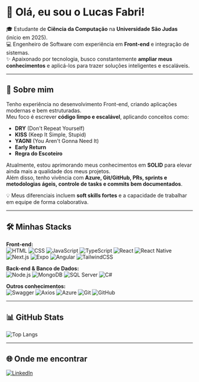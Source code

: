 # 👋 Olá, eu sou o Lucas Fabri!

🎓 Estudante de **Ciência da Computação** na **Universidade São Judas** (início em 2025).  
💻 Engenheiro de Software com experiência em **Front-end** e integração de sistemas.  
✨ Apaixonado por tecnologia, busco constantemente **ampliar meus conhecimentos** e aplicá-los para trazer soluções inteligentes e escaláveis.

---

## 🚀 Sobre mim
Tenho experiência no desenvolvimento Front-end, criando aplicações modernas e bem estruturadas.  
Meu foco é escrever **código limpo e escalável**, aplicando conceitos como:

- **DRY** (Don't Repeat Yourself)  
- **KISS** (Keep It Simple, Stupid)  
- **YAGNI** (You Aren't Gonna Need It)  
- **Early Return**  
- **Regra do Escoteiro**  

Atualmente, estou aprimorando meus conhecimentos em **SOLID** para elevar ainda mais a qualidade dos meus projetos.  
Além disso, tenho vivência com **Azure, Git/GitHub, PRs, sprints e metodologias ágeis, controle de tasks e commits bem documentados**.  

💡 Meus diferenciais incluem **soft skills fortes** e a capacidade de trabalhar em equipe de forma colaborativa.

---

## 🛠️ Minhas Stacks

**Front-end:**  
![HTML](https://img.shields.io/badge/-HTML5-E34F26?logo=html5&logoColor=fff)
![CSS](https://img.shields.io/badge/-CSS3-1572B6?logo=css3&logoColor=fff)
![JavaScript](https://img.shields.io/badge/-JavaScript-F7DF1E?logo=javascript&logoColor=000)
![TypeScript](https://img.shields.io/badge/-TypeScript-3178C6?logo=typescript&logoColor=fff)
![React](https://img.shields.io/badge/-React-61DAFB?logo=react&logoColor=000)
![React Native](https://img.shields.io/badge/-React%20Native-61DAFB?logo=react&logoColor=000)
![Next.js](https://img.shields.io/badge/-Next.js-000?logo=next.js)
![Expo](https://img.shields.io/badge/-Expo-000?logo=expo&logoColor=fff)
![Angular](https://img.shields.io/badge/-Angular-DD0031?logo=angular&logoColor=fff)
![TailwindCSS](https://img.shields.io/badge/-TailwindCSS-38B2AC?logo=tailwindcss&logoColor=fff)

**Back-end & Banco de Dados:**  
![Node.js](https://img.shields.io/badge/-Node.js-339933?logo=node.js&logoColor=fff)
![MongoDB](https://img.shields.io/badge/-MongoDB-47A248?logo=mongodb&logoColor=fff)
![SQL Server](https://img.shields.io/badge/-SQL%20Server-CC2927?logo=microsoftsqlserver&logoColor=fff)
![C#](https://img.shields.io/badge/-C%23-239120?logo=c-sharp&logoColor=fff)

**Outros conhecimentos:**  
![Swagger](https://img.shields.io/badge/-Swagger-85EA2D?logo=swagger&logoColor=000)
![Axios](https://img.shields.io/badge/-Axios-5A29E4?logo=axios&logoColor=fff)
![Azure](https://img.shields.io/badge/-Microsoft%20Azure-0078D4?logo=microsoftazure&logoColor=fff)
![Git](https://img.shields.io/badge/-Git-F05032?logo=git&logoColor=fff)
![GitHub](https://img.shields.io/badge/-GitHub-181717?logo=github&logoColor=fff)

---

## 📊 GitHub Stats
<!-- ![Lucas GitHub stats](https://github-readme-stats.vercel.app/api?username=Cunhaww-dev&show_icons=true&theme=radical) -->  
![Top Langs](https://github-readme-stats.vercel.app/api/top-langs/?username=Cunhaww-dev&layout=compact&theme=radical)

---

## 🌐 Onde me encontrar
[![LinkedIn](https://img.shields.io/badge/-LinkedIn-0A66C2?logo=linkedin&logoColor=fff)](https://www.linkedin.com/in/lucas-da-cunha-fabri-b34ab4312/)  

<!--
**Cunhaww-dev/Cunhaww-dev** is a ✨ _special_ ✨ repository because its `README.md` (this file) appears on your GitHub profile.

Here are some ideas to get you started:

- 🔭 I’m currently working on ...
- 🌱 I’m currently learning ...
- 👯 I’m looking to collaborate on ...
- 🤔 I’m looking for help with ...
- 💬 Ask me about ...
- 📫 How to reach me: ...
- 😄 Pronouns: ...
- ⚡ Fun fact: ...
-->
